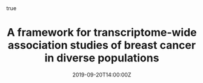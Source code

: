 ---
all_day: false
authors: []
date: "2019-09-20T14:00:00Z"
date_end: "2019-09-20T14:30:00Z"
event: AACR Disparities Conference 2019
event_url: https://www.aacr.org/wp-content/uploads/2020/01/CHD19_Program.pdf
featured: false
location: San Francisco, CA, USA
math: true
slides:
summary: Plenary talk at Susan G. Komen Research Summit (AACR Disparities 2019)
tags: []
title: A framework for transcriptome-wide association studies of breast cancer in diverse populations
url_code: ""
url_pdf: ""
url_slides: https://drive.google.com/file/d/18hIWSF-Stgn56sC_KVo4M9D1sz00FW2U/view?usp=sharing
url_video: ""
---